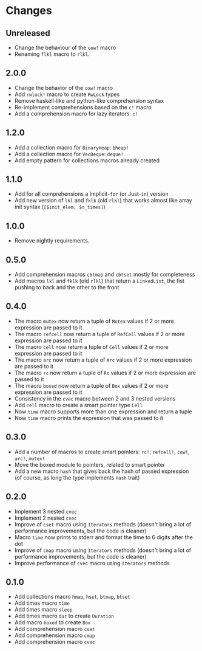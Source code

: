 # Changes

## Unreleased
 - Change the behaviour of the `cow!` macro
 - Renaming `flkl` macro to `rlkl`.

## 2.0.0
 - Change the behavior of the `cow!` macro
 - Add `rwlock!` macro to create `RwLock` types
 - Remove haskell-like and python-like comprehension syntax
 - Re-implement comprehensions based on the `c!` macro
 - Add a comprehension macro for lazy iterators: `c!`

## 1.2.0
 - Add a collection macro for `BinaryHeap`: `bheap!`
 - Add a collection macro for `VecDeque`: `deque!`
 - Add empty pattern for collections macros already created

## 1.1.0
 - Add for all comprehensions a Implicit-`for` (or Just-`in`) version
 - Add new version of `lkl` and `fklk` (old `rlkl`) that works almost like array init syntax (`[$init_elem; $n_times]`)

## 1.0.0
 - Remove nightly requirements.

## 0.5.0
 - Add comprehension macros `cbtmap` and `cbtset` mostly for completeness
 - Add macros `lkl` and `fklk` (old `rlkl`) that return a `LinkedList`, the fist pushing to back and the other to the front

## 0.4.0
 - The macro `mutex` now return a tuple of `Mutex` values if 2 or more expression are passed to it
 - The macro `refcell` now return a tuple of `RefCell` values if 2 or more expression are passed to it
 - The macro `cell` now return a tuple of `Cell` values if 2 or more expression are passed to it
 - The macro `arc` now return a tuple of `Arc` values if 2 or more expression are passed to it
 - The macro `rc` now return a tuple of `Rc` values if 2 or more expression are passed to it
 - The macro `boxed` now return a tuple of `Box` values if 2 or more expression are passed to it
 - Consistency in the `cvec` macro between 2 and 3 nested versions
 - Add `cell` macro to create a smart pointer type `Cell`
 - Now `time` macro supports more than one expression and return a tuple
 - Now `time` macro prints the expression that was passed to it

## 0.3.0
 - Add a number of macros to create smart pointers: `rc!`, `refcell!`, `cow!`, `arc!`, `mutex!`
 - Move the boxed module to pointers, related to smart pointer
 - Add a new macro `hash` that gives back the hash of passed expression (of course, as long the type implements `Hash` trait)

## 0.2.0
 - Implement 3 nested `cvec`
 - Implement 2 nested `cvec`
 - Improve of `cset` macro using `Iterators` methods (doesn't bring a lot of performance improvements, but the code is cleaner)
 - Macro `time` now prints to stderr and format the time to 6 digits after the dot
 - Improve of `cmap` macro using `Iterators` methods (doesn't bring a lot of performance improvements, but the code is cleaner)
 - Improve performance of `cvec` macro using `Iterators` methods

## 0.1.0
 - Add collections macro `hmap`, `hset`, `btmap`, `btset`
 - Add times macro `time`
 - Add times macro `sleep`
 - Add times macro `dur` to create `Duration`
 - Add macro `boxed` to create `Box`
 - Add comprehension macro `cset`
 - Add comprehension macro `cmap`
 - Add comprehension macro `cvec`
